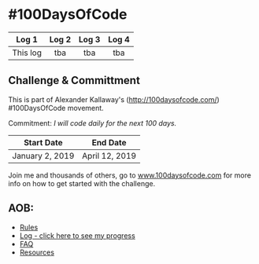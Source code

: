 # #100DaysOfCode 
| Log 1 | Log 2 | Log 3 | Log 4 
| :---: | :---: | :---: | :---:
| This log | tba | tba | tba

## Challenge & Committment 

This is part of Alexander Kallaway's (http://100daysofcode.com/) #100DaysOfCode movement. 

Commitment: *I will code daily for the next 100 days.* 

| Start Date | End Date 
| :---: | :---: 
| January 2, 2019 | April 12, 2019 

Join me and thousands of others, go to www.100daysofcode.com for more info on how to get started with the challenge.

## AOB:

* [Rules](rules.md)
* [Log - click here to see my progress](r1-log.md)
* [FAQ](FAQ.md)
* [Resources](resources.md)

